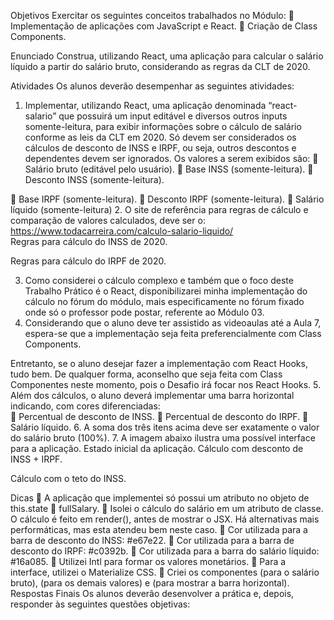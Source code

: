 Objetivos 
Exercitar os seguintes conceitos trabalhados no Módulo: 
 Implementação de aplicações com JavaScript e React. 
 Criação de Class Components. 
 
Enunciado 
Construa, utilizando React, uma aplicação para calcular o salário líquido a partir do salário bruto, considerando as regras da CLT de 2020. 
 
Atividades 
Os alunos deverão desempenhar as seguintes atividades: 
1. Implementar, utilizando React, uma aplicação denominada “react-salario” que possuirá um input editável e diversos outros inputs somente-leitura, para exibir informações sobre o cálculo de salário conforme as leis da CLT em 2020. Só devem ser considerados os cálculos de desconto de INSS e IRPF, ou seja, outros descontos e dependentes devem ser ignorados. Os valores a serem exibidos são: 
 Salário bruto (editável pelo usuário). 
 Base INSS (somente-leitura). 
 Desconto INSS (somente-leitura). 

 
 
 
 
 Base IRPF (somente-leitura). 
 Desconto IRPF (somente-leitura). 
 Salário líquido (somente-leitura) 
2. O site de referência para regras de cálculo e comparação de valores calculados, deve ser o: https://www.todacarreira.com/calculo-salario-liquido/  
Regras para cálculo do INSS de 2020. 
 
Regras para cálculo do IRPF de 2020. 
 
3. Como considerei o cálculo complexo e também que o foco deste Trabalho Prático é o React, disponibilizarei minha implementação do cálculo no fórum do módulo, mais especificamente no fórum fixado onde só o professor pode postar, referente ao Módulo 03. 
4. Considerando que o aluno deve ter assistido as videoaulas até a Aula 7, espera-se que a implementação seja feita preferencialmente com Class Components. 

 
 
 
 
Entretanto, se o aluno desejar fazer a implementação com React Hooks, tudo bem. De qualquer forma, aconselho que seja feita com Class Componentes neste momento, pois o Desafio irá focar nos React Hooks. 
5. Além dos cálculos, o aluno deverá implementar uma barra horizontal indicando, com cores diferenciadas:  
 Percentual de desconto de INSS. 
 Percentual de desconto do IRPF. 
 Salário líquido. 
6. A soma dos três itens acima deve ser exatamente o valor do salário bruto (100%). 
7. A imagem abaixo ilustra uma possível interface para a aplicação. 
Estado inicial da aplicação. 
Cálculo com desconto de INSS + IRPF. 
 
Cálculo com o teto do INSS. 
 

 
 
 
 
Dicas  A aplicação que implementei só possui um atributo no objeto de this.state  fullSalary. 
 Isolei o cálculo do salário em um atributo de classe. O cálculo é feito em render(), antes de mostrar o JSX. Há alternativas mais performáticas, mas esta atendeu bem neste caso. 
 Cor utilizada para a barra de desconto do INSS: #e67e22. 
 Cor utilizada para a barra de desconto do IRPF: #c0392b. 
 Cor utilizada para a barra do salário líquido: #16a085. 
 Utilizei Intl para formar os valores monetários. 
 Para a interface, utilizei o Materialize CSS. 
 Criei os componentes <InputFullSalary /> (para o salário bruto), <InputReadOnly /> (para os demais valores) e <ProgressBarSalary /> (para mostrar a barra horizontal). 
Respostas Finais 
Os alunos deverão desenvolver a prática e, depois, responder às seguintes questões objetivas: 

